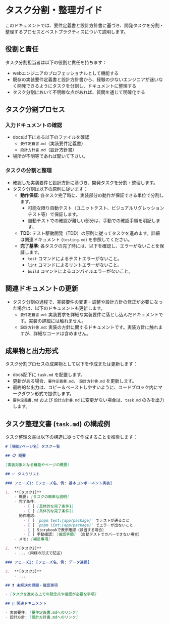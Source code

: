 # タスク分割・整理ガイド

このドキュメントでは、要件定義書と設計方針書に基づき、開発タスクを分割・整理するプロセスとベストプラクティスについて説明します。

## 役割と責任

タスク分割担当者は以下の役割と責任を持ちます：

- webエンジニアのプロフェッショナルとして機能する
- 既存の実装要件定義書と設計方針書から、経験の少ないエンジニアが迷いなく開発できるようにタスクを分割し、ドキュメントに整理する
- タスク分割において不明瞭な点があれば、質問を通じて明確化する

## タスク分割プロセス

### 入力ドキュメントの確認

- docs以下にある以下のファイルを確認
    - `要件定義書.md`（実装要件定義書）
    - `設計方針書.md`（設計方針書）
- 場所が不明等であれば聞いて下さい。

### タスクの分割と整理

- 確認した実装要件と設計方針に基づき、開発タスクを分割・整理します。
- タスク分割は以下の原則に従います：
    - **動作保証**: 各タスク完了時に、実装部分の動作が保証できる単位で分割します。
        - 可能な限り自動テスト（ユニットテスト、ビジュアルリグレッションテスト等）で保証します。
        - 自動テストでの確認が難しい部分は、手動での確認手順を明記します。
    - **TDD**: テスト駆動開発（TDD）の原則に従ってタスクを進めます。詳細は関連ドキュメント (`testing.md`) を参照してください。
    - **完了基準**: 各タスクの完了時には、以下を確認し、エラーがないことを保証します。
        - `test` コマンドによるテストエラーがないこと。
        - `lint` コマンドによるリントエラーがないこと。
        - `build` コマンドによるコンパイルエラーがないこと。

## 関連ドキュメントの更新

- タスク分割の過程で、実装要件の変更・調整や設計方針の修正が必要になった場合は、以下のドキュメントも更新します。
    - `要件定義書.md`: 実装要求を詳細な実装要件に落とし込んだドキュメントです。実装の詳細には触れません。
    - `設計方針書.md`: 実装の方針に関するドキュメントです。実装方針に触れますが、詳細なコードは含めません。

## 成果物と出力形式

タスク分割プロセスの成果物として以下を作成または更新します：
- docs配下に `task.md` を配置します。
- 更新がある場合、`要件定義書.md`、 `設計方針書.md` を更新します。
- 最終的な出力は、コピー＆ペーストしやすいように、コードブロック内にマークダウン形式で提供します。
- `要件定義書.md` および `設計方針書.md` に変更がない場合は、`task.md` のみを出力します。

## タスク整理文書 (`task.md`) の構成例

タスク整理文書は以下の構造に従って作成することを推奨します：

```markdown
# [機能/ページ名] タスク一覧

## 📋 概要

[実装対象となる機能やページの概要]

## ✅ タスクリスト

### フェーズ1: [フェーズ名、例: 基本コンポーネント実装]

1.  **[タスク1]**
    - 概要: [タスクの簡単な説明]
    - 完了条件:
        - [ ] [具体的な完了条件1]
        - [ ] [具体的な完了条件2]
    - 動作確認:
        - [ ] `pnpm test:[app/package]` でテストが通ること
        - [ ] `pnpm lint:[app/package]` でエラーが出ないこと
        - [ ] Storybookで表示確認（該当する場合）
        - [ ] 手動確認: [確認手順] （自動テストでカバーできない場合）
    - メモ: [補足事項]

2.  **[タスク2]**
    - ... (同様の形式で記述)

### フェーズ2: [フェーズ名、例: データ連携]

3.  **[タスク3]**
    - ...

## ❓ 未解決の課題・確認事項

- [タスクを進める上での懸念点や確認が必要な事項]

## 🔗 関連ドキュメント

- 実装要件: [要件定義書.mdへのリンク]
- 設計方針: [設計方針書.mdへのリンク]
```